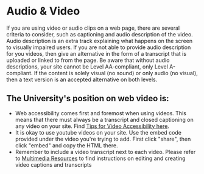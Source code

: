# Audio & Video

If you are using video or audio clips on a web page, there are several criteria to consider, such as captioning and audio description of the video. Audio description is an extra track explaining what happens on the screen to visually impaired users. If you are not able to provide audio description for you videos, then give an alternative in the form of a transcript that is uploaded or linked to from the page. Be aware that without audio descriptions, your site cannot be Level AA-compliant, only Level A-compliant. If the content is solely visual \(no sound\) or only audio \(no visual\), then a text version is an accepted alternative on both levels.


## The University's position on web video is:

* Web accessibility comes first and foremost when using videos. This means that there must always be a transcript and closed captioning on any video on your site. Find [Tips for Video Accessibility here](https://uoguelphca.sharepoint.com/sites/DARC/SitePages/Video.aspx).
* It is okay to use youtube videos on your site. Use the embed code provided under the video you're trying to add. First click "share", then click "embed" and copy the HTML there.
* Remember to include a video transcript next to each video. Please refer to [Multimedia Resources](https://uoguelphca.sharepoint.com/sites/DARC/SitePages/Multimedia-Resources.aspx) to find instructions on editing and creating video captions and transcripts
